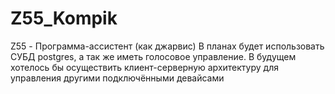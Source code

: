 # Z55_Kompik
Z55 - Программа-ассистент (как джарвис)
В планах будет использовать СУБД postgres, а так же иметь голосовое управление. В будущем хотелось бы осуществить клиент-серверную архитектуру для управления другими подключёнными девайсами
